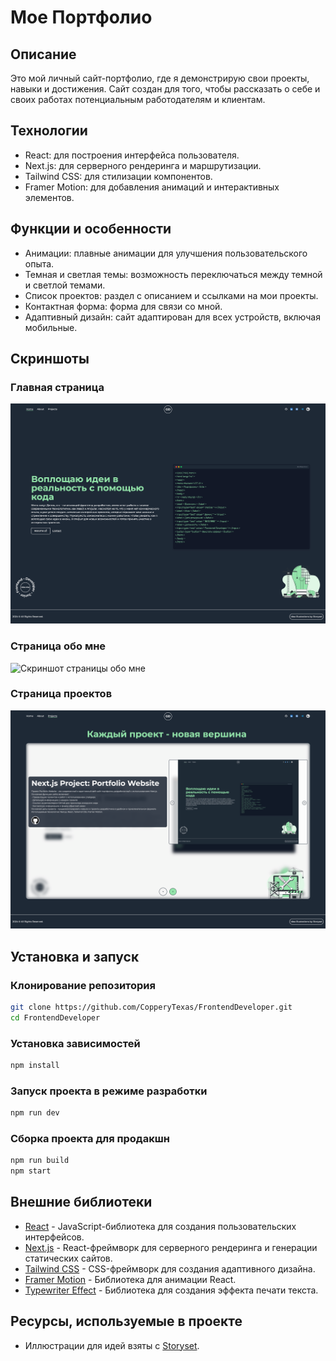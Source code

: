 # Мое Портфолио

## Описание

Это мой личный сайт-портфолио, где я демонстрирую свои проекты, навыки и достижения. Сайт создан для того, чтобы рассказать о себе и своих работах потенциальным работодателям и клиентам.

## Технологии

- React: для построения интерфейса пользователя.
- Next.js: для серверного рендеринга и маршрутизации.
- Tailwind CSS: для стилизации компонентов.
- Framer Motion: для добавления анимаций и интерактивных элементов.

## Функции и особенности

- Анимации: плавные анимации для улучшения пользовательского опыта.
- Темная и светлая темы: возможность переключаться между темной и светлой темами.
- Список проектов: раздел с описанием и ссылками на мои проекты.
- Контактная форма: форма для связи со мной.
- Адаптивный дизайн: сайт адаптирован для всех устройств, включая мобильные.

## Скриншоты

### Главная страница

![Скриншот главной страницы](/public/Home.png)

### Страница обо мне

![Скриншот страницы обо мне](/public/About.png)

### Страница проектов

![Скриншот страницы списка проектов](/public/Project.png)

## Установка и запуск

### Клонирование репозитория

```bash
git clone https://github.com/CopperyTexas/FrontendDeveloper.git
cd FrontendDeveloper
```

### Установка зависимостей

```bash
npm install
```

### Запуск проекта в режиме разработки

```bash
npm run dev
```

### Сборка проекта для продакшн

```bash
npm run build
npm start

```

## Внешние библиотеки

- [React](https://reactjs.org/) - JavaScript-библиотека для создания пользовательских интерфейсов.
- [Next.js](https://nextjs.org/) - React-фреймворк для серверного рендеринга и генерации статических сайтов.
- [Tailwind CSS](https://tailwindcss.com/) - CSS-фреймворк для создания адаптивного дизайна.
- [Framer Motion](https://www.framer.com/motion/) - Библиотека для анимации React.
- [Typewriter Effect](https://www.npmjs.com/package/typewriter-effect) - Библиотека для создания эффекта печати текста.

## Ресурсы, используемые в проекте

- Иллюстрации для идей взяты с [Storyset](https://storyset.com/work).
